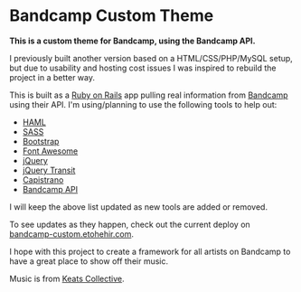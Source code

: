 Bandcamp Custom Theme
=====================

<b>This is a custom theme for Bandcamp, using the Bandcamp API.</b>

I previously built another version based on a HTML/CSS/PHP/MySQL setup, but due to usability and hosting cost issues I was inspired to rebuild the project in a better way.

This is built as a <a target="_blank" href="http://rubyonrails.org/">Ruby on Rails</a> app pulling real information from <a target="_blank" href="http://bandcamp.com/">Bandcamp</a> using their API. I'm using/planning to use the following tools to help out:

<ul>
  <li><a target="_blank" href="http://haml.info/">HAML</a></li>
  <li><a target="_blank" href="http://sass-lang.com/">SASS</a></li>
  <li><a target="_blank" href="http://getbootstrap.com/">Bootstrap</a></li>
  <li><a target="_blank" href="http://fortawesome.github.io/Font-Awesome/">Font Awesome</a></li>
  <li><a target="_blank" href="http://jquery.com/">jQuery</a></li>
  <li><a target="_blank" href="http://ricostacruz.com/jquery.transit/">jQuery Transit</a></li>
  <li><a target="_blank" href="http://capistranorb.com/">Capistrano</a></li>
  <li><a target="_blank" href="https://bandcamp.com/developer">Bandcamp API</a></li>
</ul>

I will keep the above list updated as new tools are added or removed.

To see updates as they happen, check out the current deploy on <a target="_blank" href="http://bandcamp-custom.etohehir.com">bandcamp-custom.etohehir.com</a>.

I hope with this project to create a framework for all artists on Bandcamp to have a great place to show off their music. 

Music is from <a target="_blank" href="http://keatscollective.bandcamp.com/">Keats Collective</a>.
